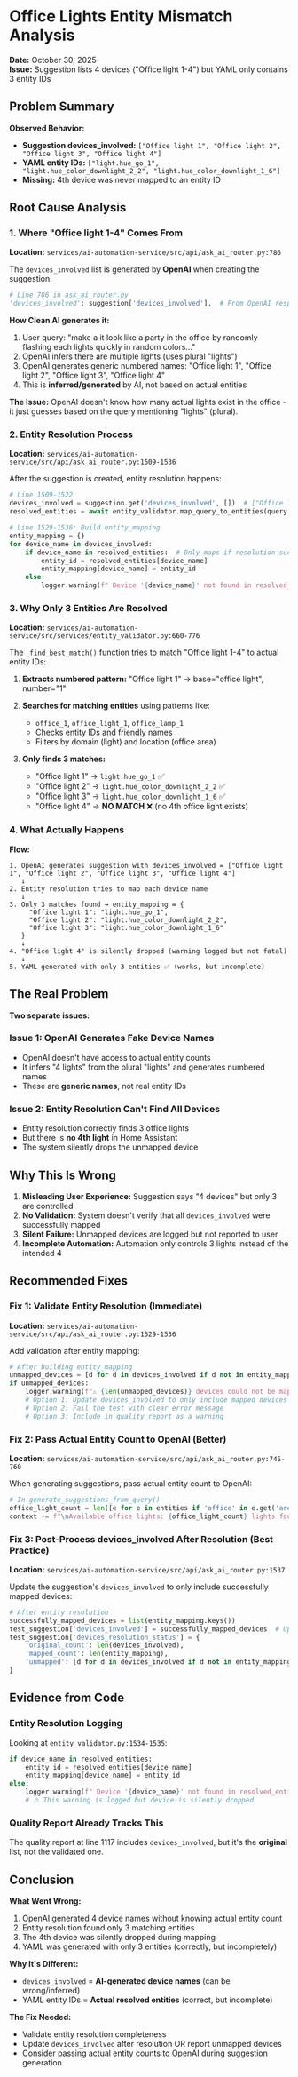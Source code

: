 # Office Lights Entity Mismatch Analysis

**Date:** October 30, 2025  
**Issue:** Suggestion lists 4 devices ("Office light 1-4") but YAML only contains 3 entity IDs

## Problem Summary

**Observed Behavior:**
- **Suggestion devices_involved:** `["Office light 1", "Office light 2", "Office light 3", "Office light 4"]`
- **YAML entity IDs:** `["light.hue_go_1", "light.hue_color_downlight_2_2", "light.hue_color_downlight_1_6"]`
- **Missing:** 4th device was never mapped to an entity ID

## Root Cause Analysis

### 1. Where "Office light 1-4" Comes From

**Location:** `services/ai-automation-service/src/api/ask_ai_router.py:786`

The `devices_involved` list is generated by **OpenAI** when creating the suggestion:

```python
# Line 786 in ask_ai_router.py
'devices_involved': suggestion['devices_involved'],  # From OpenAI response
```

**How Clean AI generates it:**
1. User query: "make a it look like a party in the office by randomly flashing each lights quickly in random colors..."
2. OpenAI infers there are multiple lights (uses plural "lights")
3. OpenAI generates generic numbered names: "Office light 1", "Office light 2", "Office light 3", "Office light 4"
4. This is **inferred/generated** by AI, not based on actual entities

**The Issue:** OpenAI doesn't know how many actual lights exist in the office - it just guesses based on the query mentioning "lights" (plural).

### 2. Entity Resolution Process

**Location:** `services/ai-automation-service/src/api/ask_ai_router.py:1509-1536`

After the suggestion is created, entity resolution happens:

```python
# Line 1509-1522
devices_involved = suggestion.get('devices_involved', [])  # ["Office light 1", "Office light 2", "Office light 3", "Office light 4"]
resolved_entities = await entity_validator.map_query_to_entities(query.original_query, devices_involved)

# Line 1529-1536: Build entity_mapping
entity_mapping = {}
for device_name in devices_involved:
    if device_name in resolved_entities:  # Only maps if resolution succeeded
        entity_id = resolved_entities[device_name]
        entity_mapping[device_name] = entity_id
    else:
        logger.warning(f" Device '{device_name}' not found in resolved_entities")  # "Office light 4" would log here
```

### 3. Why Only 3 Entities Are Resolved

**Location:** `services/ai-automation-service/src/services/entity_validator.py:660-776`

The `_find_best_match()` function tries to match "Office light 1-4" to actual entity IDs:

1. **Extracts numbered pattern:** "Office light 1" → base="office light", number="1"
2. **Searches for matching entities** using patterns like:
   - `office_1`, `office_light_1`, `office_lamp_1`
   - Checks entity IDs and friendly names
   - Filters by domain (light) and location (office area)

3. **Only finds 3 matches:**
   - "Office light 1" → `light.hue_go_1` ✅
   - "Office light 2" → `light.hue_color_downlight_2_2` ✅
   - "Office light 3" → `light.hue_color_downlight_1_6` ✅
   - "Office light 4" → **NO MATCH** ❌ (no 4th office light exists)

### 4. What Actually Happens

**Flow:**
```
1. OpenAI generates suggestion with devices_involved = ["Office light 1", "Office light 2", "Office light 3", "Office light 4"]
   ↓
2. Entity resolution tries to map each device name
   ↓
3. Only 3 matches found → entity_mapping = {
     "Office light 1": "light.hue_go_1",
     "Office light 2": "light.hue_color_downlight_2_2", 
     "Office light 3": "light.hue_color_downlight_1_6"
   }
   ↓
4. "Office light 4" is silently dropped (warning logged but not fatal)
   ↓
5. YAML generated with only 3 entities ✅ (works, but incomplete)
```

## The Real Problem

**Two separate issues:**

### Issue 1: OpenAI Generates Fake Device Names
- OpenAI doesn't have access to actual entity counts
- It infers "4 lights" from the plural "lights" and generates numbered names
- These are **generic names**, not real entity IDs

### Issue 2: Entity Resolution Can't Find All Devices
- Entity resolution correctly finds 3 office lights
- But there is **no 4th light** in Home Assistant
- The system silently drops the unmapped device

## Why This Is Wrong

1. **Misleading User Experience:** Suggestion says "4 devices" but only 3 are controlled
2. **No Validation:** System doesn't verify that all `devices_involved` were successfully mapped
3. **Silent Failure:** Unmapped devices are logged but not reported to user
4. **Incomplete Automation:** Automation only controls 3 lights instead of the intended 4

## Recommended Fixes

### Fix 1: Validate Entity Resolution (Immediate)
**Location:** `services/ai-automation-service/src/api/ask_ai_router.py:1529-1536`

Add validation after entity mapping:

```python
# After building entity_mapping
unmapped_devices = [d for d in devices_involved if d not in entity_mapping]
if unmapped_devices:
    logger.warning(f"⚠️ {len(unmapped_devices)} devices could not be mapped: {unmapped_devices}")
    # Option 1: Update devices_involved to only include mapped devices
    # Option 2: Fail the test with clear error message
    # Option 3: Include in quality_report as a warning
```

### Fix 2: Pass Actual Entity Count to OpenAI (Better)
**Location:** `services/ai-automation-service/src/api/ask_ai_router.py:745-760`

When generating suggestions, pass actual entity count to OpenAI:

```python
# In generate_suggestions_from_query()
office_light_count = len([e for e in entities if 'office' in e.get('area_id', '').lower() and e.get('domain') == 'light'])
context += f"\nAvailable office lights: {office_light_count} lights found in office area."
```

### Fix 3: Post-Process devices_involved After Resolution (Best Practice)
**Location:** `services/ai-automation-service/src/api/ask_ai_router.py:1537`

Update the suggestion's `devices_involved` to only include successfully mapped devices:

```python
# After entity resolution
successfully_mapped_devices = list(entity_mapping.keys())
test_suggestion['devices_involved'] = successfully_mapped_devices  # Update to reflect reality
test_suggestion['devices_resolution_status'] = {
    'original_count': len(devices_involved),
    'mapped_count': len(entity_mapping),
    'unmapped': [d for d in devices_involved if d not in entity_mapping]
}
```

## Evidence from Code

### Entity Resolution Logging
Looking at `entity_validator.py:1534-1535`:
```python
if device_name in resolved_entities:
    entity_id = resolved_entities[device_name]
    entity_mapping[device_name] = entity_id
else:
    logger.warning(f" Device '{device_name}' not found in resolved_entities")
    # ⚠️ This warning is logged but device is silently dropped
```

### Quality Report Already Tracks This
The quality report at line 1117 includes `devices_involved`, but it's the **original** list, not the validated one.

## Conclusion

**What Went Wrong:**
1. OpenAI generated 4 device names without knowing actual entity count
2. Entity resolution found only 3 matching entities
3. The 4th device was silently dropped during mapping
4. YAML was generated with only 3 entities (correctly, but incompletely)

**Why It's Different:**
- `devices_involved` = **AI-generated device names** (can be wrong/inferred)
- YAML entity IDs = **Actual resolved entities** (correct, but incomplete)

**The Fix Needed:**
- Validate entity resolution completeness
- Update `devices_involved` after resolution OR report unmapped devices
- Consider passing actual entity counts to OpenAI during suggestion generation

